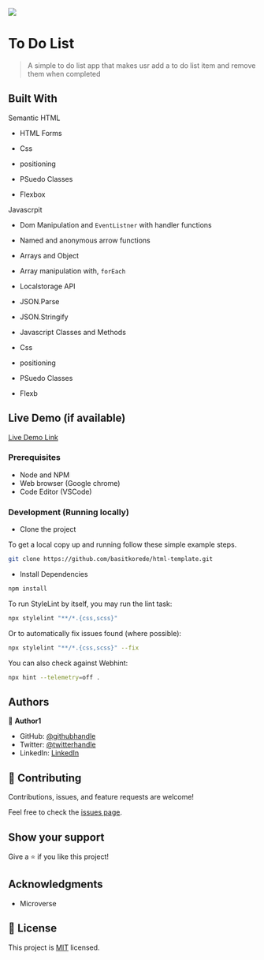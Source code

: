 ![](https://img.shields.io/badge/Microverse-blueviolet)

# To Do List

> A simple to do list app that makes usr add a to do list item and remove them when completed 

## Built With

 Semantic HTML
- HTML Forms

- Css
- positioning
- PSuedo Classes
- Flexbox

Javascrpit

- Dom Manipulation and `EventListner` with handler functions
- Named and anonymous arrow functions
- Arrays and Object
- Array manipulation with, `forEach`
- Localstorage API
- JSON.Parse
- JSON.Stringify
- Javascript Classes and Methods

- Css
- positioning
- PSuedo Classes
- Flexb
## Live Demo (if available)

[Live Demo Link](https://deploy-preview-3--basit-korede-to-do-list.netlify.app/)



### Prerequisites

- Node and NPM
- Web browser (Google chrome)
- Code Editor (VSCode)

### Development (Running locally)

- Clone the project

To get a local copy up and running follow these simple example steps.
 
```bash
git clone https://github.com/basitkorede/html-template.git

```

- Install Dependencies

```bash
npm install
```

To run StyleLint by itself, you may run the lint task:

```bash
npx stylelint "**/*.{css,scss}"
```

Or to automatically fix issues found (where possible):

```bash
npx stylelint "**/*.{css,scss}" --fix
```

You can also check against Webhint:

```bash
npx hint --telemetry=off .
```

## Authors

👤 **Author1**

- GitHub: [@githubhandle](https://github.com/BasitKorede)
- Twitter: [@twitterhandle](https://twitter.com/twitterhandle)
- LinkedIn: [LinkedIn](https://www.linkedin.com/in/basit-korede/)

## 🤝 Contributing

Contributions, issues, and feature requests are welcome!

Feel free to check the [issues page](../../issues/).

## Show your support

Give a ⭐️ if you like this project!

## Acknowledgments
- Microverse 

## 📝 License

This project is [MIT](./MIT.md) licensed.
